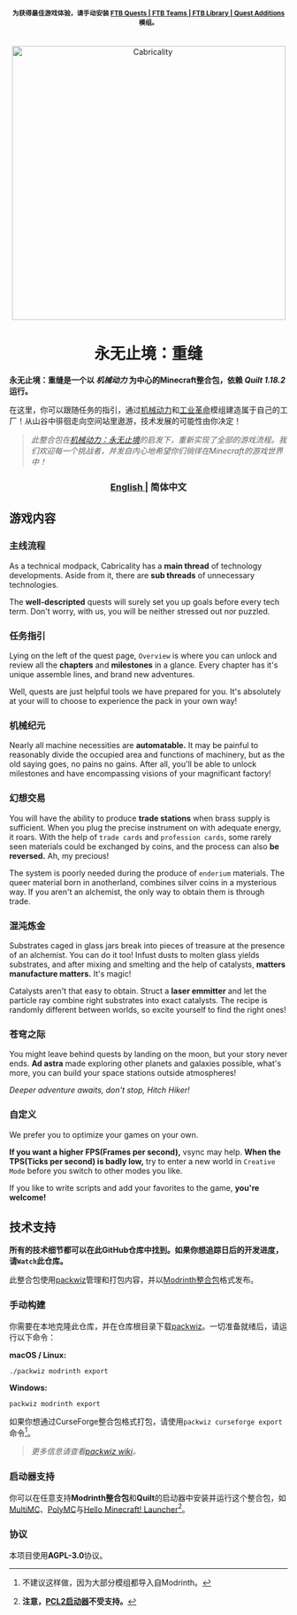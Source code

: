 
<h4 align="center"> <sup> 为获得最佳游戏体验，请手动安装 <a href="https://www.curseforge.com/minecraft/mc-mods/ftb-quests-fabric"> FTB Quests | </a> <a href="https://www.curseforge.com/minecraft/mc-mods/ftb-teams-fabric">  FTB Teams | </a> <a href="https://www.curseforge.com/minecraft/mc-mods/ftb-library-fabric">  FTB Library | </a> <a href="https://www.curseforge.com/minecraft/mc-mods/quests-additions-fabric">  Quest Additions </a> 模组。 </sup> <br> </br> </h4>

<div align="center"> <img src="https://github.com/DM-Earth/Cabricality/blob/packwiz/1.18.2/quilt/dev/assets/cabricality_banner.png?raw=true" width = 495 alt="Cabricality"> </div>
<h1 align="center"> 永无止境：重缝 </h1>

**永无止境：重缝是一个以 *机械动力* 为中心的Minecraft整合包，依赖 *Quilt 1.18.2* 运行。**

在这里，你可以跟随任务的指引，通过[机械动力](https://github.com/Fabricators-of-Create/Create)和[工业革命](https://github.com/GabrielOlvH/Industrial-Revolution)模组建造属于自己的工厂！从山谷中徘徊走向空间站里遨游，技术发展的可能性由你决定！

> *此整合包在[机械动力：永无止境](https://github.com/simibubi/Above-and-Beyond)的启发下，重新实现了全部的游戏流程。我们欢迎每一个挑战者，并发自内心地希望你们徜徉在Minecraft的游戏世界中！*

<h3 align="center"> <a href="https://github.com/DM-Earth/Cabricality"> English </a>| 简体中文 </h3>

## 游戏内容

### 主线流程

As a technical modpack, Cabricality has a **main thread** of technology developments. Aside from it, there are **sub threads** of unnecessary technologies.

The **well-descripted** quests will surely set you up goals before every tech term. Don't worry, with us, you will be neither stressed out nor puzzled.

### 任务指引

Lying on the left of the quest page, `Overview` is where you can unlock and review all the **chapters** and **milestones** in a glance. Every chapter has it's unique assemble lines, and brand new adventures.

Well, quests are just helpful tools we have prepared for you. It's absolutely at your will to choose to experience the pack in your own way!

### 机械纪元

Nearly all machine necessities are **automatable.** It may be painful to reasonably divide the occupied area and functions of machinery, but as the old saying goes, no pains no gains. After all, you'll be able to unlock milestones and have encompassing visions of your magnificant factory!

### 幻想交易

You will have the ability to produce **trade stations** when brass supply is sufficient. When you plug the precise instrument on with adequate energy, it roars. With the help of `trade cards` and `profession cards`, some rarely seen materials could be exchanged by coins, and the process can also **be reversed.** Ah, my precious!

The system is poorly needed during the produce of `enderium` materials. The queer material born in anotherland, combines silver coins in a mysterious way. If you aren't an alchemist, the only way to obtain them is through trade.

### 混沌炼金

Substrates caged in glass jars break into pieces of treasure at the presence of an alchemist. You can do it too! Infust dusts to molten glass yields substrates, and after mixing and smelting and the help of catalysts, **matters manufacture matters.** It's magic!

Catalysts aren't that easy to obtain. Struct a **laser emmitter** and let the particle ray combine right substrates into exact catalysts. The recipe is randomly different between worlds, so excite yourself to find the right ones!

### 苍穹之际

You might leave behind quests by landing on the moon, but your story never ends. **Ad astra** made exploring other planets and galaxies possible, what's more, you can build your space stations outside atmospheres!

*Deeper adventure awaits, don't stop, Hitch Hiker!*

### 自定义

We prefer you to optimize your games on your own.

**If you want a higher FPS(Frames per second),** vsync may help. **When the TPS(Ticks per second) is badly low,** try to enter a new world in `Creative Mode` before you switch to other modes you like.

If you like to write scripts and add your favorites to the game, **you're welcome!**

## 技术支持

**所有的技术细节都可以在此GitHub仓库中找到。如果你想追踪日后的开发进度，请`Watch`此仓库。**

此整合包使用[packwiz](https://github.com/packwiz/packwiz)管理和打包内容，并以[Modrinth整合包](https://docs.modrinth.com/docs/modpacks/format_definition/)格式发布。

### 手动构建

你需要在本地克隆此仓库，并在仓库根目录下载[packwiz](https://github.com/packwiz/packwiz)。一切准备就绪后，请运行以下命令：

**macOS / Linux:**

```
./packwiz modrinth export
```

**Windows:**

```
packwiz modrinth export
```

如果你想通过CurseForge整合包格式打包，请使用`packwiz curseforge export`命令[^curseforge]。

[^curseforge]: 不建议这样做，因为大部分模组都导入自Modrinth。

> *更多信息请查看[packwiz wiki](https://packwiz.infra.link/)。*

### 启动器支持

你可以在任意支持**Modrinth整合包**和**Quilt**的启动器中安装并运行这个整合包，如[MultiMC](https://github.com/MultiMC/Launcher)、[PolyMC](https://github.com/PolyMC/PolyMC)与[Hello Minecraft! Launcher](https://github.com/huanghongxun/HMCL)[^pcl2]。

[^pcl2]: **注意，[PCL2启动器](https://github.com/Hex-Dragon/PCL2)不受支持。**

### 协议

本项目使用**AGPL-3.0**协议。
